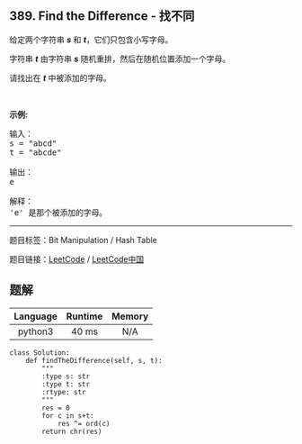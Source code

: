 ## 389. Find the Difference - 找不同

<!--If you want to use the English description, use `question.content` instead-->

<p>给定两个字符串 <em><strong>s</strong></em> 和 <em><strong>t</strong></em>，它们只包含小写字母。</p>

<p>字符串&nbsp;<strong><em>t</em></strong>&nbsp;由字符串&nbsp;<strong><em>s</em></strong>&nbsp;随机重排，然后在随机位置添加一个字母。</p>

<p>请找出在 <em><strong>t</strong></em> 中被添加的字母。</p>

<p>&nbsp;</p>

<p><strong>示例:</strong></p>

<pre>输入：
s = &quot;abcd&quot;
t = &quot;abcde&quot;

输出：
e

解释：
&#39;e&#39; 是那个被添加的字母。
</pre>



-----

题目标签：Bit Manipulation / Hash Table

题目链接：[LeetCode](https://leetcode.com/problems/find-the-difference/description/)  /  [LeetCode中国](https://leetcode-cn.com/problems/find-the-difference/description/)

## 题解



| Language | Runtime | Memory |
|:---:|:---:|:---:|
| python3  | 40  ms | N/A |

```python3
class Solution:
    def findTheDifference(self, s, t):
        """
        :type s: str
        :type t: str
        :rtype: str
        """
        res = 0
        for c in s+t:
            res ^= ord(c)
        return chr(res)
```
